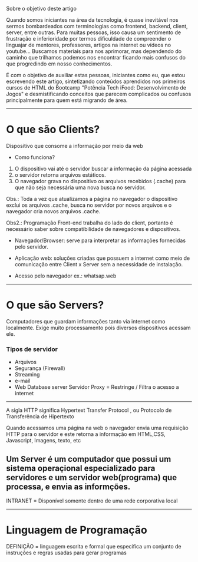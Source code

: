 Sobre o objetivo deste artigo


Quando somos iniciantes na área da tecnologia, é quase inevitável nos sermos bombardeados com terminologias como frontend, backend, client, server, entre outras. Para muitas pessoas, isso causa um sentimento de frustração e inferioridade por termos dificuldade de compreender o linguajar de mentores, professores, artigos na internet ou vídeos no youtube... Buscamos materiais para nos aprimorar, mas dependendo do caminho que trilhamos podemos nos encontrar ficando mais confusos do que progredindo em nosso conhecimentos.



É com o objetivo de auxiliar estas pessoas, iniciantes como eu, que estou escrevendo este artigo, sintetizando conteúdos aprendidos nos primeiros cursos de HTML do Bootcamp "Potência Tech iFood: Desenvolvimento de Jogos" e desmistificando conceitos que parecem complicados ou confusos principalmente para quem está migrando de área.

_______________________________________________________

# O que são Clients?

Dispositivo que consome a informação por meio da web

 - Como funciona?
1. O dispositivo vai até o servidor buscar a informação da página acessada 
2. o servidor retorna arquivos estáticos. 
3. O navegador grava no dispositivo os arquivos recebidos (.cache) para que não seja necessária uma nova busca no servidor.

Obs.: Toda a vez que atualizamos a página no navegador o dispositivo exclui os arquivos .cache, busca no servidor por novos arquivos e o navegador cria novos arquivos .cache.

Obs2.: Programação Front-end trabalha do lado do client, portanto é necessário saber sobre compatibilidade de navegadores e dispositivos.


- Navegador/Browser: serve para interpretar as informações fornecidas pelo servidor.
 
- Aplicação web: soluções criadas que possuem a internet como meio de comunicação entre Client x Server sem a necessidade de instalação.
 - Acesso pelo navegador ex.: whatsap.web

________________________________________________________

# O que são Servers?

Computadores que guardam informações tanto via internet como localmente. Exige muito processamento pois diversos dispositivos acessam ele.

### Tipos de servidor
- Arquivos 
- Segurança (Firewall)
- Streaming
- e-mail
- Web
Database server
Servidor Proxy = Restringe / Filtra o acesso a internet

--------------------
A sigla HTTP significa Hypertext Transfer Protocol
, ou Protocolo de Transferência de Hipertexto

Quando acessamos uma página na web o navegador envia uma requisição HTTP para o servidor e este retorna a informação em HTML,CSS, Javascript, Imagens, texto, etc

Um Server é um computador que possui um sistema operaçional especializado para servidores e um servidor web(programa) que processa, e envia as informções.
 ----------------------------------------

INTRANET = Disponível somente dentro de uma rede corporativa local

__________________________________________________________________

# Linguagem de Programação 
DEFINIÇÃO = linguagem escrita e formal que especifica um conjunto de instruções e regras usadas para gerar programas



